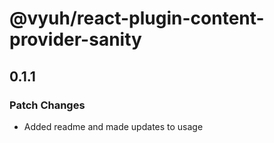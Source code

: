 # @vyuh/react-plugin-content-provider-sanity

## 0.1.1

### Patch Changes

- Added readme and made updates to usage
